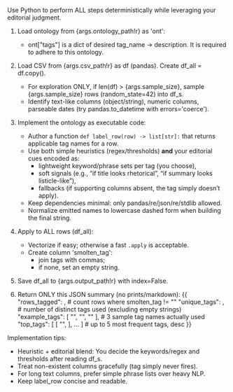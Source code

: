 Use Python to perform ALL steps deterministically while leveraging your editorial judgment.

1) Load ontology from {args.ontology_path!r} as 'ont':
   - ont["tags"] is a dict of desired tag_name -> description. It is required to adhere to this ontology.

2) Load CSV from {args.csv_path!r} as df (pandas). Create df_all = df.copy().
   - For exploration ONLY, if len(df) > {args.sample_size}, sample {args.sample_size} rows (random_state=42) into df_s.
   - Identify text-like columns (object/string), numeric columns, parseable dates (try pandas.to_datetime with errors='coerce').

4) Implement the ontology as executable code:
   - Author a function `def label_row(row) -> list[str]:` that returns applicable tag names for a row.
   - Use both simple heuristics (regex/thresholds) **and** your editorial cues encoded as:
        * lightweight keyword/phrase sets per tag (you choose),
        * soft signals (e.g., “if title looks rhetorical”, “if summary looks listicle-like”),
        * fallbacks (if supporting columns absent, the tag simply doesn’t apply).
   - Keep dependencies minimal: only pandas/re/json/re/stdlib allowed.
   - Normalize emitted names to lowercase dashed form when building the final string.

5) Apply to ALL rows (df_all):
   - Vectorize if easy; otherwise a fast `.apply` is acceptable.
   - Create column 'smolten_tag':
        * join tags with commas;
        * if none, set an empty string.

6) Save df_all to {args.output_path!r} with index=False.

7) Return ONLY this JSON summary (no prints/markdown):
{{
  "rows_tagged": <int>,            # count rows where smolten_tag != ""
  "unique_tags": <int>,            # number of distinct tags used (excluding empty strings)
  "example_tags": [ "<tag1>", "<tag2>", "<tag3>" ],   # 3 sample tag names actually used
  "top_tags": [ [ "<tag>", <count> ], ... ]           # up to 5 most frequent tags, desc
}}

Implementation tips:
- Heuristic + editorial blend: You decide the keywords/regex and thresholds after reading df_s.
- Treat non-existent columns gracefully (tag simply never fires).
- For long text columns, prefer simple phrase lists over heavy NLP.
- Keep label_row concise and readable.